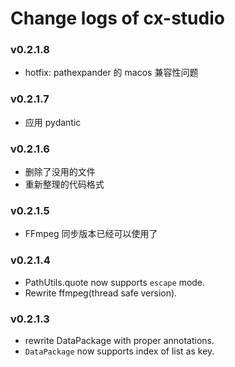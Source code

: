 # Change logs of cx-studio

### v0.2.1.8

- hotfix: pathexpander 的 macos 兼容性问题

### v0.2.1.7

- 应用 pydantic

### v0.2.1.6

- 删除了没用的文件
- 重新整理的代码格式

### v0.2.1.5

- FFmpeg 同步版本已经可以使用了

### v0.2.1.4

- PathUtils.quote now supports `escape` mode.
- Rewrite ffmpeg(thread safe version).

### v0.2.1.3

- rewrite DataPackage with proper annotations.
- `DataPackage` now supports index of list as key.
